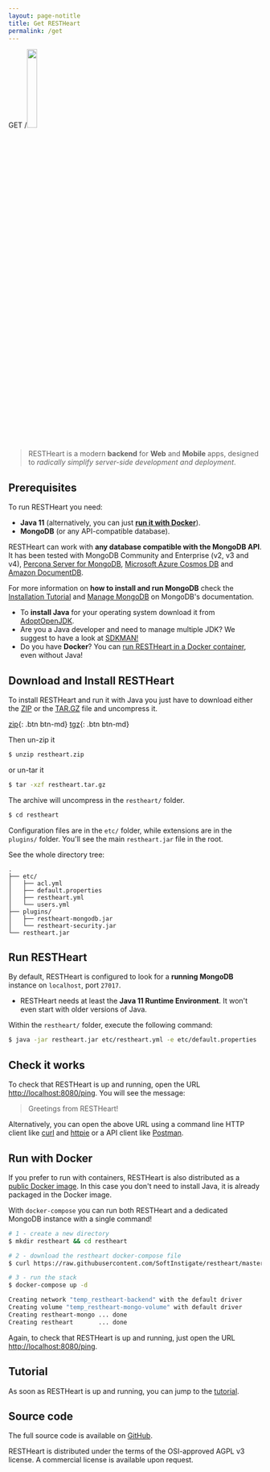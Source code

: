 ```yaml
---
layout: page-notitle
title: Get RESTHeart
permalink: /get
---
```


<div class="form-row text-center mt-4">
    <p class="mx-auto display-4 restheart-red">GET /<img class="mr-auto" width="20%"  src="{{ '/images/rh_logo_vert.png' | prepend: site.baseurl }}" /></p>
</div>


> RESTHeart is a modern **backend** for **Web** and **Mobile** apps, designed to _radically simplify server-side development and deployment_.

## Prerequisites

To run RESTHeart you need:

-   **Java 11** (alternatively, you can just **[run it with Docker](#run-with-docker)**).
-   **MongoDB** (or any API-compatible database).

RESTHeart can work with **any database compatible with the MongoDB API**. It has been tested with MongoDB Community and Enterprise (v2, v3 and v4), [Percona Server for MongoDB](https://www.percona.com/software/mongodb/percona-server-for-mongodb), [Microsoft Azure Cosmos DB](https://docs.microsoft.com/azure/cosmos-db/mongodb-introduction) and [Amazon DocumentDB](https://medium.com/softinstigate-team/how-to-create-a-web-api-for-aws-documentdb-using-restheart-987921df3ced).

For more information on **how to install and run MongoDB** check the [Installation Tutorial](https://docs.mongodb.com/manual/installation/#mongodb-community-edition-installation-tutorials) and [Manage MongoDB](https://docs.mongodb.com/manual/tutorial/manage-mongodb-processes/) on MongoDB's documentation.

-   To **install Java** for your operating system download it from [AdoptOpenJDK](https://adoptopenjdk.net/releases.html?variant=openjdk11&jvmVariant=hotspot).
-   Are you a Java developer and need to manage multiple JDK? We suggest to have a look at [SDKMAN!](https://sdkman.io)
-   Do you have **Docker**? You can [run RESTHeart in a Docker container](#run-with-docker), even without Java!

## Download and Install RESTHeart

To install RESTHeart and run it with Java you just have to download either the [ZIP](https://github.com/SoftInstigate/restheart/releases/download/5.0.0/restheart.zip) or the [TAR.GZ](https://github.com/SoftInstigate/restheart/releases/download/5.0.0/restheart.tar.gz) file and uncompress it.

[zip](https://github.com/SoftInstigate/restheart/releases/download/5.0.0/restheart.zip){: .btn btn-md}
[tgz](https://github.com/SoftInstigate/restheart/releases/download/5.0.0/restheart.tar.gz){: .btn btn-md}

Then un-zip it

```bash
$ unzip restheart.zip
```

or un-tar it

```bash
$ tar -xzf restheart.tar.gz
```

The archive will uncompress in the `restheart/` folder.

```bash
$ cd restheart
```

Configuration files are in the `etc/` folder, while extensions are in the `plugins/` folder. You'll see the main `restheart.jar` file in the root.

See the whole directory tree:

```
.
├── etc/
│   ├── acl.yml
│   ├── default.properties
│   ├── restheart.yml
│   └── users.yml
├── plugins/
│   ├── restheart-mongodb.jar
│   └── restheart-security.jar
└── restheart.jar
```

## Run RESTHeart

By default, RESTHeart is configured to look for a **running MongoDB** instance on `localhost`, port `27017`.

-   RESTHeart needs at least the **Java 11 Runtime Environment**. It won't even start with older versions of Java.

Within the `restheart/` folder, execute the following command:

```bash
$ java -jar restheart.jar etc/restheart.yml -e etc/default.properties
```

## Check it works

To check that RESTHeart is up and running, open the URL [http://localhost:8080/ping](http://localhost:8080/ping). You will see the message:

> Greetings from RESTHeart!

Alternatively, you can open the above URL using a command line HTTP client like [curl](https://curl.haxx.se) and [httpie](https://httpie.org) or a API client like [Postman](https://www.postman.com).

## Run with Docker

If you prefer to run with containers, RESTHeart is also distributed as a [public Docker image](https://hub.docker.com/r/softinstigate/restheart). In this case you don't need to install Java, it is already packaged in the Docker image.

With `docker-compose` you can run both RESTHeart and a dedicated MongoDB instance with a single command!

```bash
# 1 - create a new directory
$ mkdir restheart && cd restheart

# 2 - download the restheart docker-compose file
$ curl https://raw.githubusercontent.com/SoftInstigate/restheart/master/docker-compose.yml --output docker-compose.yml

# 3 - run the stack
$ docker-compose up -d

Creating network "temp_restheart-backend" with the default driver
Creating volume "temp_restheart-mongo-volume" with default driver
Creating restheart-mongo ... done
Creating restheart       ... done
```

Again, to check that RESTHeart is up and running, just open the URL [http://localhost:8080/ping](http://localhost:8080/ping).

## Tutorial

As soon as RESTHeart is up and running, you can jump to the [tutorial](/docs/tutorial/).

## Source code

The full source code is available on [GitHub](https://github.com/SoftInstigate/restheart).

RESTHeart is distributed under the terms of the OSI-approved AGPL v3 license. A commercial license is available upon request.
